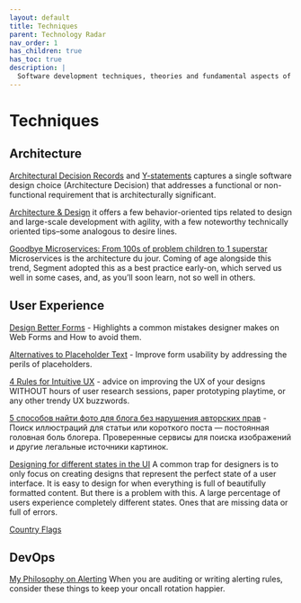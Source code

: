 ```yaml
---
layout: default
title: Techniques
parent: Technology Radar
nav_order: 1
has_children: true
has_toc: true
description: |
  Software development techniques, theories and fundamental aspects of computer science.
---
```


# Techniques

## Architecture

[Architectural Decision Records](https://adr.github.io) and [Y-statements](https://medium.com/olzzio/y-statements-10eb07b5a177) captures a single software design choice (Architecture Decision) that addresses a functional or non-functional requirement that is architecturally significant.

[Architecture & Design](https://less.works/less/technical-excellence/architecture-design.html) it offers a few behavior-oriented tips related to design and large-scale development with agility, with a few noteworthy technically oriented tips–some analogous to desire lines.

[Goodbye Microservices: From 100s of problem children to 1 superstar](https://segment.com/blog/goodbye-microservices/) Microservices is the architecture du jour. Coming of age alongside this trend, Segment adopted this as a best practice early-on, which served us well in some cases, and, as you’ll soon learn, not so well in others.


## User Experience

[Design Better Forms](https://uxdesign.cc/design-better-forms-96fadca0f49c) - Highlights a common mistakes designer makes on Web Forms and How to avoid them.

[Alternatives to Placeholder Text](https://uxdesign.cc/alternatives-to-placeholder-text-13f430abc56f) - Improve form usability by addressing the perils of placeholders. 

[4 Rules for Intuitive UX](https://learnui.design/blog/4-rules-intuitive-ux.html) - advice on improving the UX of your designs WITHOUT hours of user research sessions, paper prototyping playtime, or any other trendy UX buzzwords.

[5 способов найти фото для блога без нарушения авторских прав](https://zen.yandex.ru/media/id/5a940b5f3c50f7398387469d/5-sposobov-naiti-foto-dlia-bloga-bez-narusheniia-avtorskih-prav-5ae08a345f4967204194b6e3) - Поиск иллюстраций для статьи или короткого поста — постоянная головная боль блогера. Проверенные сервисы для поиска изображений и другие легальные источники картинок.

[Designing for different states in the UI](https://uxdesign.cc/designing-for-different-ui-states-87d60130f85f) A common trap for designers is to only focus on creating designs that represent the perfect state of a user interface. It is easy to design for when everything is full of beautifully formatted content. But there is a problem with this. A large percentage of users experience completely different states. Ones that are missing data or full of errors.

[Country Flags](https://github.com/hampusborgos/country-flags)

## DevOps

[My Philosophy on Alerting](https://docs.google.com/document/d/199PqyG3UsyXlwieHaqbGiWVa8eMWi8zzAn0YfcApr8Q/edit#) When you are auditing or writing alerting rules, consider these things to keep your oncall rotation happier.

